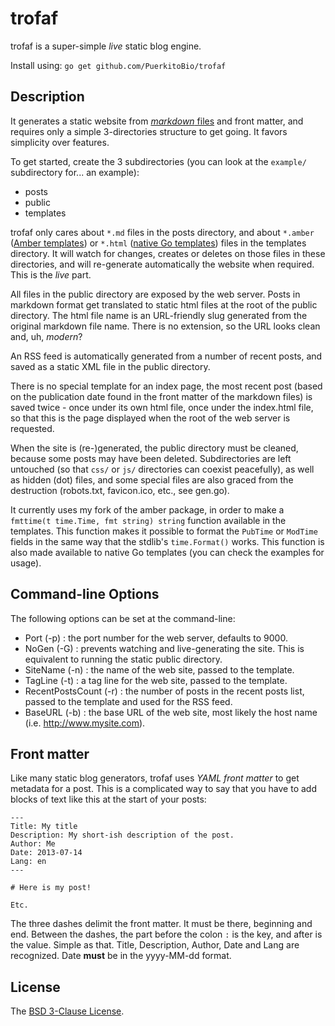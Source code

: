# trofaf

trofaf is a super-simple *live* static blog engine.

Install using: `go get github.com/PuerkitoBio/trofaf`

## Description

It generates a static website from [*markdown* files][1] and front matter, and requires only a simple 3-directories structure to get going. It favors simplicity over features.

To get started, create the 3 subdirectories (you can look at the `example/` subdirectory for... an example): 

* posts 
* public 
* templates

trofaf only cares about `*.md` files in the posts directory, and about `*.amber` ([Amber templates][2]) or `*.html` ([native Go templates][3]) files in the templates directory. It will watch for changes, creates or deletes on those files in these directories, and will re-generate automatically the website when required. This is the *live* part.

All files in the public directory are exposed by the web server. Posts in markdown format get translated to static html files at the root of the public directory. The html file name is an URL-friendly slug generated from the original markdown file name. There is no extension, so the URL looks clean and, uh, *modern*?

An RSS feed is automatically generated from a number of recent posts, and saved as a static XML file in the public directory.

There is no special template for an index page, the most recent post (based on the publication date found in the front matter of the markdown files) is saved twice - once under its own html file, once under the index.html file, so that this is the page displayed when the root of the web server is requested.

When the site is (re-)generated, the public directory must be cleaned, because some posts may have been deleted. Subdirectories are left untouched (so that `css/` or `js/` directories can coexist peacefully), as well as hidden (dot) files, and some special files are also graced from the destruction (robots.txt, favicon.ico, etc., see gen.go).

It currently uses my fork of the amber package, in order to make a `fmttime(t time.Time, fmt string) string` function available in the templates. This function makes it possible to format the `PubTime` or `ModTime` fields in the same way that the stdlib's `time.Format()` works. This function is also made available to native Go templates (you can check the examples for usage).

## Command-line Options

The following options can be set at the command-line: 

* Port (-p) : the port number for the web server, defaults to 9000.
* NoGen (-G) : prevents watching and live-generating the site. This is equivalent to running the static public directory.
* SiteName (-n) : the name of the web site, passed to the template.
* TagLine (-t) : a tag line for the web site, passed to the template.
* RecentPostsCount (-r) : the number of posts in the recent posts list, passed to the template and used for the RSS feed.
* BaseURL (-b) : the base URL of the web site, most likely the host name (i.e. http://www.mysite.com).

## Front matter

Like many static blog generators, trofaf uses *YAML front matter* to get metadata for a post. This is a complicated way to say that you have to add blocks of text like this at the start of your posts:

```
---
Title: My title
Description: My short-ish description of the post.
Author: Me
Date: 2013-07-14
Lang: en
---

# Here is my post!

Etc.
```

The three dashes delimit the front matter. It must be there, beginning and end. Between the dashes, the part before the colon `:` is the key, and after is the value. Simple as that. Title, Description, Author, Date and Lang are recognized. Date **must** be in the yyyy-MM-dd format.

## License

The [BSD 3-Clause License][4].

[1]: http://daringfireball.net/projects/markdown/syntax
[2]: https://github.com/eknkc/amber
[3]: http://golang.org/pkg/html/template/
[4]: http://opensource.org/licenses/BSD-3-Clause
